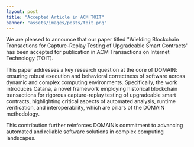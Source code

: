 ```yaml
---
layout: post
title: "Accepted Article in ACM TOIT"
banner: "assets/images/posts/toit.png"
---
```


We are pleased to announce that our paper titled "Wielding Blockchain Transactions for Capture-Replay Testing of Upgradeable Smart Contracts" has been accepted for publication in ACM Transactions on Internet Technology (TOIT).

This paper addresses a key research question at the core of DOMAIN: ensuring robust execution and behavioral correctness of software across dynamic and complex computing environments. Specifically, the work introduces Catana, a novel framework employing historical blockchain transactions for rigorous capture-replay testing of upgradeable smart contracts, highlighting critical aspects of automated analysis, runtime verification, and interoperability, which are pillars of the DOMAIN methodology.

This contribution further reinforces DOMAIN’s commitment to advancing automated and reliable software solutions in complex computing landscapes.


